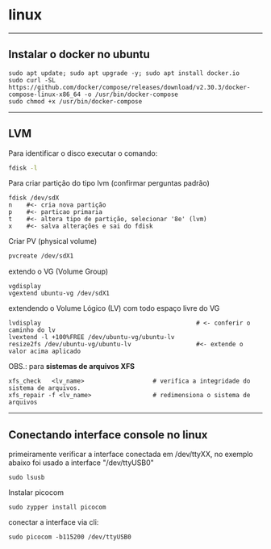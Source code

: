 # linux

---
## Instalar o docker no ubuntu

```bash=
sudo apt update; sudo apt upgrade -y; sudo apt install docker.io
sudo curl -SL https://github.com/docker/compose/releases/download/v2.30.3/docker-compose-linux-x86_64 -o /usr/bin/docker-compose
sudo chmod +x /usr/bin/docker-compose
```



---
## LVM 

Para identificar o disco executar o comando:
```bash
fdisk -l
```

Para criar partição do tipo lvm (confirmar perguntas padrão)
```bash=
fdisk /dev/sdX
n    #<- cria nova partição 
p    #<- particao primaria
t    #<- altera tipo de partição, selecionar '8e' (lvm)
x    #<- salva alterações e sai do fdisk
```

Criar PV (physical volume)
```bash
pvcreate /dev/sdX1
```

extendo o VG (Volume Group) 
```bash=
vgdisplay 
vgextend ubuntu-vg /dev/sdX1
```

extendendo o Volume Lógico (LV) com todo espaço livre do VG
```bash=
lvdisplay                                           # <- conferir o caminho do lv
lvextend -l +100%FREE /dev/ubuntu-vg/ubuntu-lv
resize2fs /dev/ubuntu-vg/ubuntu-lv                  #<- extende o valor acima aplicado
```

OBS.: para **sistemas de arquivos XFS**

```bash= 
xfs_check   <lv_name>                   # verifica a integridade do sistema de arquivos.
xfs_repair -f <lv_name>                 # redimensiona o sistema de arquivos
```



---
## Conectando interface console no linux
primeiramente verificar a interface conectada em /dev/ttyXX, no exemplo abaixo foi usado a interface "/dev/ttyUSB0"
```bash=
sudo lsusb
```

Instalar picocom
```bash=
sudo zypper install picocom 
```

conectar a interface via cli: 
```bash=
sudo picocom -b115200 /dev/ttyUSB0
```
